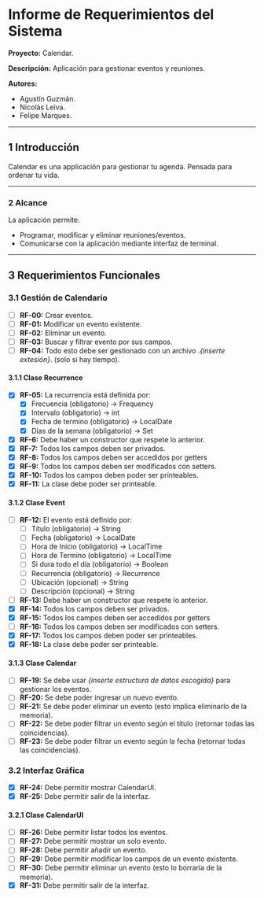 # **Informe de Requerimientos del Sistema**
**Proyecto:** Calendar.

**Descripción:** Aplicación para gestionar eventos y reuniones.

**Autores:**
- Agustín Guzmán.
- Nicolás Leiva.
- Felipe Marques.

---

## **1 Introducción**
Calendar es una applicación para gestionar tu agenda. Pensada para ordenar tu vida.

---

### **2 Alcance**
La aplicación permite:
- Programar, modificar y eliminar reuniones/eventos.
- Comunicarse con la aplicación mediante interfaz de terminal.

---

## **3 Requerimientos Funcionales**

### **3.1 Gestión de Calendario**
- [ ] **RF-00:** Crear eventos.
- [ ] **RF-01:** Modificar un evento existente.
- [ ] **RF-02:** Eliminar un evento.
- [ ] **RF-03:** Buscar y filtrar evento por sus campos.
- [ ] **RF-04:** Todo esto debe ser gestionado con un archivo .*{inserte extesión}*. (solo si hay tiempo).

#### **3.1.1 Clase Recurrence**
- [x] **RF-05:** La recurrencia está definida por:
    - [x] Frecuencia (obligatorio) -> Frequency
    - [x] Intervalo (obligatorio) -> int
    - [x] Fecha de termino (obligatorio) -> LocalDate
    - [x] Dias de la semana (obligatorio) -> Set<DayOfWeek>
- [x] **RF-6:** Debe haber un constructor que respete lo anterior.
- [x] **RF-7:** Todos los campos deben ser privados.
- [x] **RF-8:** Todos los campos deben ser accedidos por getters
- [x] **RF-9:** Todos los campos deben ser modificados con setters.
- [x] **RF-10:** Todos los campos deben poder ser printeables.
- [x] **RF-11:** La clase debe poder ser printeable.

#### **3.1.2 Clase Event**
- [ ] **RF-12:** El evento está definido por:
    - [ ] Título (obligatorio) -> String
    - [ ] Fecha (obligatorio) -> LocalDate
    - [ ] Hora de Inicio (obligatorio) -> LocalTime
    - [ ] Hora de Termino (obligatorio) -> LocalTime
    - [ ] Si dura todo el día (obligatorio) -> Boolean
    - [ ] Recurrencia (obligatorio) -> Recurrence
    - [ ] Ubicación (opcional) -> String
    - [ ] Descripción (opcional) -> String
- [ ] **RF-13:** Debe haber un constructor que respete lo anterior.
- [x] **RF-14:** Todos los campos deben ser privados.
- [x] **RF-15:** Todos los campos deben ser accedidos por getters
- [ ] **RF-16:** Todos los campos deben ser modificados con setters.
- [x] **RF-17:** Todos los campos deben poder ser printeables.
- [x] **RF-18:** La clase debe poder ser printeable.

#### **3.1.3 Clase Calendar**
- [ ] **RF-19:** Se debe usar *{inserte estructura de datos escogida}* para gestionar los eventos.
- [ ] **RF-20:** Se debe poder ingresar un nuevo evento.
- [ ] **RF-21:** Se debe poder eliminar un evento (esto implica eliminarlo de la memoria).
- [ ] **RF-22:** Se debe poder filtrar un evento según el título (retornar todas las coincidencias).
- [ ] **RF-23:** Se debe poder filtrar un evento según la fecha (retornar todas las coincidencias).

### **3.2 Interfaz Gráfica**
- [x] **RF-24:** Debe permitir mostrar CalendarUI.
- [x] **RF-25:** Debe permitir salir de la interfaz.

#### **3.2.1 Clase CalendarUI**
- [ ] **RF-26:** Debe permitir listar todos los eventos.
- [ ] **RF-27:** Debe permitir mostrar un solo evento.
- [ ] **RF-28:** Debe permitir añadir un evento.
- [ ] **RF-29:** Debe permitir modificar los campos de un evento existente.
- [ ] **RF-30:** Debe permitir eliminar un evento (esto lo borraría de la memoria).
- [x] **RF-31:** Debe permitir salir de la interfaz.
